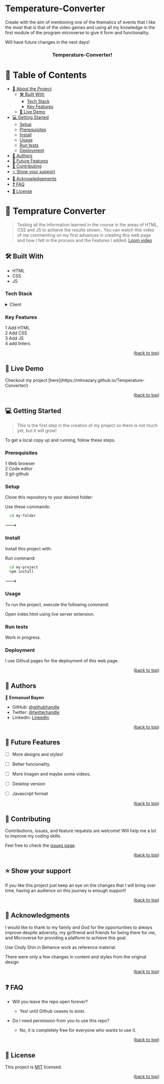 # Temperature-Converter


Create with the aim of mentioning one of the thematics of events that I like the most that is that of the video games and using all my knowledge in the first module of the program microverse to give it form and functionality. 

Will have future changes in the next days!    
  
<a name="readme-top"></a>      
        
       
<div align="center">       
 
  <h3 id="title"><b>Temperature-Converter!</b></h3>

</div>



# 📗 Table of Contents

- [📖 About the Project](#about-project)
  - [🛠 Built With](#built-with)
    - [Tech Stack](#tech-stack)
    - [Key Features](#key-features)
  - [🚀 Live Demo](#live-demo)
- [💻 Getting Started](#getting-started)
  - [Setup](#setup)
  - [Prerequisites](#prerequisites)
  - [Install](#install)
  - [Usage](#usage)
  - [Run tests](#run-tests)
  - [Deployment](#triangular_flag_on_post-deployment)
- [👥 Authors](#authors)
- [🔭 Future Features](#future-features)
- [🤝 Contributing](#contributing)
- [⭐️ Show your support](#support)
- [🙏 Acknowledgements](#acknowledgements)
- [❓ FAQ](#faq)
- [📝 License](#license)



# 📖 Temprature Converter <a name="about-project"></a>

> Testing all the information learned in the course in the areas of HTML, CSS and JS to achieve the results shown..
> You can watch this video of me commenting on my first advances in creating this web page and how I felt in the process and the Features I added. [Loom video](https://www.loom.com/share/7fb4ce81b2bb4336ab525c2228f151f4)

## 🛠 Built With <a name="built-with"></a>

- HTML
- CSS
- JS

### Tech Stack <a name="tech-stack"></a>

<details>
  <summary>Client</summary>
  <ul>
    <li><a href="https://reactjs.org/">HTML</a></li>
    <li><a href="https://reactjs.org/">CSS</a></li>
  </ul>
</details>



### Key Features <a name="key-features"></a>

1 Add HTML <br>
2 Add CSS<br>
3 Add JS<br> 
4 add linters<br>

<p align="right">(<a href="#readme-top">back to top</a>)</p>

## 🚀 Live Demo <a name="live-demo"></a>

<p> Checkout my project [here](https://mhnazary.github.io/Temperature-Converter/) </p>  

<p align="right">(<a href="#readme-top">back to top</a>)</p>


## 💻 Getting Started <a name="getting-started"></a>

> This is the first step in the creation of my project so there is not much yet, but it will grow!

To get a local copy up and running, follow these steps.

### Prerequisites

1 Web browser <br>
2 Code editor   <br>
3 git-github<br>

### Setup

Clone this repository to your desired folder:

Use these commands: 

```sh
  cd my-folder
```
--->

### Install

Install this project with:


Run command:

```sh
  cd my-project
  npm install
```
--->

### Usage

To run the project, execute the following command:

Open index.html using live server extension.

### Run tests

Work in progress.

### Deployment

I use Githud pages for the deployment of this web page.

<p align="right">(<a href="#readme-top">back to top</a>)</p>



## 👥 Authors <a name="authors"></a>

👤 **Enmanuel Bayen**

- GitHub: [@githubhandle](https://github.com/mhnazary)
- Twitter: [@twitterhandle](https://twitter.com/mh_nazary)
- LinkedIn: [LinkedIn](https://www.linkedin.com/in/mh-nazary-515686204/)

<p align="right">(<a href="#readme-top">back to top</a>)</p>


## 🔭 Future Features <a name="future-features"></a>

- [ ] More designs and styles!
- [ ] Better funcionality.
- [ ] More Imagen and maybe some videos.
- [ ] Desktop version
- [ ] Javascript format


<p align="right">(<a href="#readme-top">back to top</a>)</p>



## 🤝 Contributing <a name="contributing"></a>

Contributions, issues, and feature requests are welcome! Will help me a lot to improve my coding skills.

Feel free to check the [issues page](../../issues/).

<p align="right">(<a href="#readme-top">back to top</a>)</p>



## ⭐️ Show your support <a name="support"></a>


If you like this project just keep an eye on the changes that I will bring over time, having an audience on this journey is enough support!

<p align="right">(<a href="#readme-top">back to top</a>)</p>



## 🙏 Acknowledgments <a name="acknowledgements"></a>

I would like to thank to my family and God for the opportunities to always improve despite adversity, my girlfriend and friends for being there for me, and Microverse for providing a platform to achieve this goal.

Use Cindy Shin in Behance</a> work as reference material.  

There were only a few changes in content and styles from the original design

<p align="right">(<a href="#readme-top">back to top</a>)</p>



## ❓ FAQ <a name="faq"></a>


- Will you leave the repo open forever?

  - Yes! until Github ceases to exist.

- Do I need permission from you to use this repo?

  - No, it is completely free for everyone who wants to use it.

<p align="right">(<a href="#readme-top">back to top</a>)</p>



## 📝 License <a name="license"></a>

This project is [MIT](./LICENSE) licensed.




<p align="right">(<a href="#readme-top">back to top</a>)</p>
